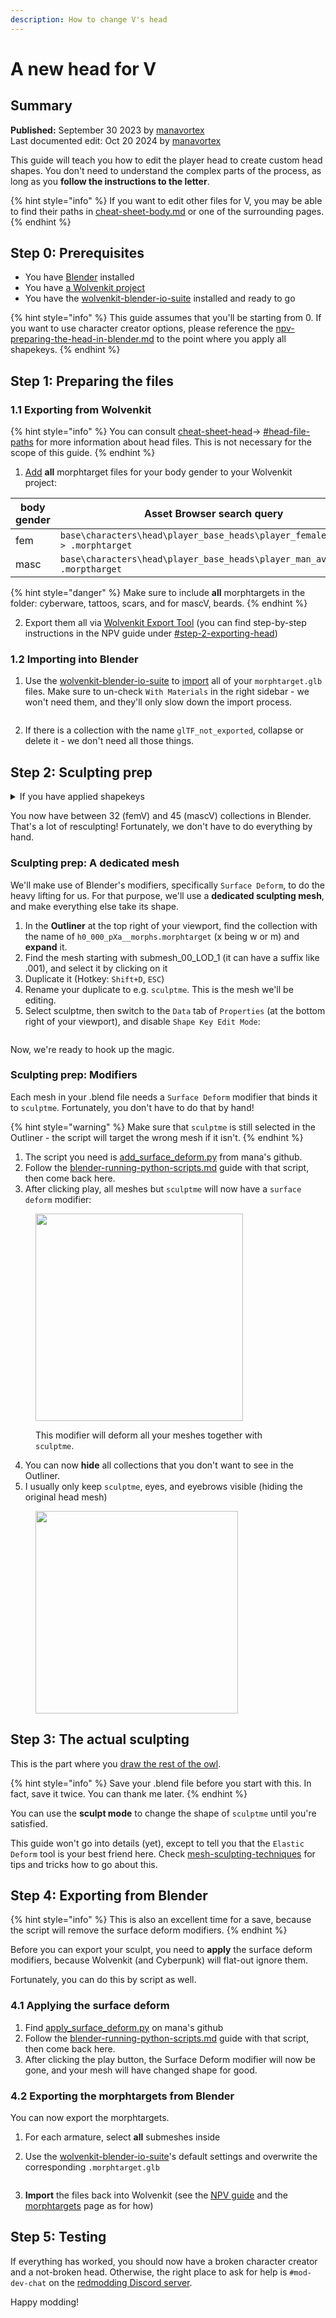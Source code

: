 ```yaml
---
description: How to change V's head
---
```


# A new head for V

## Summary

**Published:** September 30 2023 by [manavortex](https://app.gitbook.com/u/NfZBoxGegfUqB33J9HXuCs6PVaC3 "mention")\
Last documented edit: Oct 20 2024 by [manavortex](https://app.gitbook.com/u/NfZBoxGegfUqB33J9HXuCs6PVaC3 "mention")

This guide will teach you how to edit the player head to create custom head shapes. You don't need to understand the complex parts of the process, as long as you **follow the instructions to the letter**.

{% hint style="info" %}
If you want to edit other files for V, you may be able to find their paths in [cheat-sheet-body.md](../../for-mod-creators-theory/references-lists-and-overviews/cheat-sheet-body.md "mention") or one of the surrounding pages.
{% endhint %}

## Step 0: Prerequisites

* You have [Blender](https://www.blender.org/download/) installed
* You have [a Wolvenkit project](https://app.gitbook.com/s/-MP\_ozZVx2gRZUPXkd4r/wolvenkit-app/usage/wolvenkit-projects#create-a-new-wolvenkit-mod-project)
* You have the [wolvenkit-blender-io-suite](../../for-mod-creators-theory/modding-tools/wolvenkit-blender-io-suite/ "mention") installed and ready to go

{% hint style="info" %}
This guide assumes that you'll be starting from 0. If you want to use character creator options, please reference the [npv-preparing-the-head-in-blender.md](npv-v-as-custom-npc/npv-preparing-the-head-in-blender.md "mention") to the point where you apply all shapekeys.
{% endhint %}

## Step 1: Preparing the files

### 1.1 Exporting from Wolvenkit

{% hint style="info" %}
You can consult [cheat-sheet-head](../../for-mod-creators-theory/references-lists-and-overviews/cheat-sheet-head/ "mention")-> [#head-file-paths](../../for-mod-creators-theory/references-lists-and-overviews/cheat-sheet-head/#head-file-paths "mention") for more information about head files. This is not necessary for the scope of this guide.
{% endhint %}

1. [Add](https://app.gitbook.com/s/-MP\_ozZVx2gRZUPXkd4r/wolvenkit-app/editor/asset-browser#adding-files-to-projects) **all** morphtarget files for your body gender to your Wolvenkit project:

<table><thead><tr><th width="147">body gender</th><th>Asset Browser search query</th></tr></thead><tbody><tr><td>fem</td><td><code>base\characters\head\player_base_heads\player_female_average > .morphtarget</code></td></tr><tr><td>masc</td><td><code>base\characters\head\player_base_heads\player_man_average > .morptharget</code></td></tr></tbody></table>

{% hint style="danger" %}
Make sure to include **all** morphtargets in the folder: cyberware, tattoos, scars, and for mascV, beards.
{% endhint %}

2. Export them all via [Wolvenkit Export Tool](https://app.gitbook.com/s/-MP\_ozZVx2gRZUPXkd4r/wolvenkit-app/tools/tools-import-export#export-tool) (you can find step-by-step instructions in the NPV guide under [#step-2-exporting-head](npv-v-as-custom-npc/npv-preparing-the-head-in-blender.md#step-2-exporting-head "mention"))

### 1.2 Importing into Blender&#x20;

1. Use the [wolvenkit-blender-io-suite](../../for-mod-creators-theory/modding-tools/wolvenkit-blender-io-suite/ "mention") to [import](../../for-mod-creators-theory/modding-tools/wolvenkit-blender-io-suite/wkit-blender-plugin-import-export.md#importing-into-blender) all of your `morphtarget.glb` files. Make sure to un-check `With Materials` in the right sidebar - we won't need them, and they'll only slow down the import process.

<figure><img src="../../.gitbook/assets/head_sculpting_guide_with_materials.png" alt=""><figcaption></figcaption></figure>

2. If there is a collection with the name `glTF_not_exported`, collapse or delete it - we don't need all those things.

## Step 2: Sculpting prep

<details>

<summary>If you have applied shapekeys</summary>

If you come from the NPV guide and have used the script to apply character creator presets, you have **lost all shapekeys** and need to restore them.

For all armatures (collections) in your blend file, do the following:&#x20;

1.  Import the `.morphtarget.glb` again. This will create a collection with the same name and the `.001` suffix:

    <figure><img src="../../.gitbook/assets/head_sculpting_guide_merging_meshes.png" alt="" width="166"><figcaption></figcaption></figure>
2. For each mesh in the collection, repeat the following steps:
   1. Select it
   2. Switch to Edit Mode (Hotkey: `Tab`)
   3. Select all vertices (Hotkey: `A`) and delete them (Hotkey: `X`)
   4. Switch back to Object Mode (Hotkey: `Tab`)
   5. Select the empty mesh, then (Ctrl+click) the corresponding mesh without shapekeys
   6. **Join** into the empty mesh (Hotkey: `Ctrl+J`). You now have a re-shaped mesh with shapekeys.&#x20;

</details>

You now have between 32 (femV) and 45 (mascV) collections in Blender. That's a lot of resculpting! Fortunately, we don't have to do everything by hand.

### Sculpting prep: A dedicated mesh

We'll make use of Blender's modifiers, specifically `Surface Deform`, to do the heavy lifting for us. For that purpose, we'll use a **dedicated sculpting mesh**, and make everything else take its shape.

1. In the **Outliner** at the top right of your viewport, find the collection with the name of `h0_000_pXa__morphs.morphtarget` (x being w or m) and **expand** it.
2. Find the mesh starting with submesh\_00\_LOD\_1 (it can have a suffix like .001), and select it by clicking on it
3. Duplicate it (Hotkey: `Shift+D`, `ESC`)
4. Rename your duplicate to e.g. `sculptme`. This is the mesh we'll be editing.
5. Select sculptme, then switch to the `Data` tab of `Properties` (at the bottom right of your viewport), and disable `Shape Key Edit Mode`:

<figure><img src="../../.gitbook/assets/head_sculpt_shape_key_edit_mode.png" alt=""><figcaption></figcaption></figure>

Now, we're ready to hook up the magic.

### Sculpting prep: Modifiers

Each mesh in your .blend file needs a `Surface Deform` modifier that binds it to `sculptme`. Fortunately, you don't have to do that by hand!

{% hint style="warning" %}
Make sure that `sculptme` is still selected in the Outliner - the script will target the wrong mesh if it isn't.
{% endhint %}

1. The script you need is [add\_surface\_deform.py](https://github.com/manavortex/cyberpunk2077/blob/master/python/sculpting\_convenience/add\_surface\_deform.py) from mana's github.&#x20;
2. Follow the [blender-running-python-scripts.md](../../for-mod-creators-theory/3d-modelling/blender-getting-started/blender-running-python-scripts.md "mention") guide with that script, then come back here.
3. After clicking play, all meshes but `sculptme` will now have a `surface deform` modifier:

<figure><img src="../../.gitbook/assets/head_sculpting_guide_surface_deform.png" alt="" width="332"><figcaption><p>This modifier will deform all your meshes together with <code>sculptme</code>.</p></figcaption></figure>

4. You can now **hide** all collections that you don't want to see in the Outliner.
5. I usually only keep `sculptme`, eyes, and eyebrows visible (hiding the original head mesh)

<figure><img src="../../.gitbook/assets/image.png" alt="" width="324"><figcaption></figcaption></figure>

## Step 3: The actual sculpting

This is the part where you [draw the rest of the owl](https://knowyourmeme.com/memes/how-to-draw-an-owl).&#x20;

{% hint style="info" %}
Save your .blend file before you start with this. In fact, save it twice. You can thank me later.
{% endhint %}

You can use the **sculpt mode** to change the shape of `sculptme`  until you're satisfied.&#x20;

This guide won't go into details (yet), except to tell you that the `Elastic Deform` tool is your best friend here. Check [mesh-sculpting-techniques](../../for-mod-creators-theory/3d-modelling/mesh-sculpting-techniques/ "mention") for tips and tricks how to go about this.



## Step 4: Exporting from Blender

{% hint style="info" %}
This is also an excellent time for a save, because the script will remove the surface deform modifiers.
{% endhint %}

Before you can export your sculpt, you need to **apply** the surface deform modifiers, because Wolvenkit (and Cyberpunk) will flat-out ignore them.&#x20;

Fortunately, you can do this by script as well.

### 4.1  Applying the surface deform

1. Find [apply\_surface\_deform.py](https://github.com/manavortex/cyberpunk2077/blob/master/python/sculpting\_convenience/apply\_surface\_deform.py) on mana's github
2. Follow the [blender-running-python-scripts.md](../../for-mod-creators-theory/3d-modelling/blender-getting-started/blender-running-python-scripts.md "mention") guide with that script, then come back here.
3. After clicking the play button, the Surface Deform modifier will now be gone, and your mesh will have changed shape for good.

### 4.2 Exporting the morphtargets from Blender

You can now export the morphtargets.

1. For each armature, select **all** submeshes inside
2.  Use the [wolvenkit-blender-io-suite](../../for-mod-creators-theory/modding-tools/wolvenkit-blender-io-suite/ "mention")'s default settings and overwrite the corresponding `.morphtarget.glb`&#x20;

    <figure><img src="../../.gitbook/assets/npv_basehead_export_from_blender.png" alt=""><figcaption></figcaption></figure>
3. **Import** the files back into Wolvenkit (see the [NPV guide](npv-v-as-custom-npc/npv-preparing-the-head-in-blender.md#step-3-importing-head) and the [morphtargets](../../for-mod-creators-theory/3d-modelling/morphtargets.md#editing-morphtargets) page as for how)

## Step 5: Testing

If everything has worked, you should now have a broken character creator and a not-broken head. Otherwise, the right place to ask for help is `#mod-dev-chat` on the [redmodding Discord server](https://discord.gg/redmodding).&#x20;

Happy modding!
